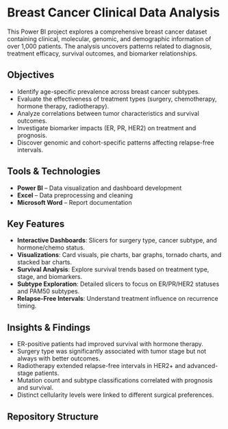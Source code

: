 # Breast Cancer Clinical Data Analysis

This Power BI project explores a comprehensive breast cancer dataset containing clinical, molecular, genomic, and demographic information of over 1,000 patients. The analysis uncovers patterns related to diagnosis, treatment efficacy, survival outcomes, and biomarker relationships.

## Objectives

- Identify age-specific prevalence across breast cancer subtypes.
- Evaluate the effectiveness of treatment types (surgery, chemotherapy, hormone therapy, radiotherapy).
- Analyze correlations between tumor characteristics and survival outcomes.
- Investigate biomarker impacts (ER, PR, HER2) on treatment and prognosis.
- Discover genomic and cohort-specific patterns affecting relapse-free intervals.

## Tools & Technologies

- **Power BI** – Data visualization and dashboard development
- **Excel** – Data preprocessing and cleaning
- **Microsoft Word** – Report documentation

## Key Features

- **Interactive Dashboards**: Slicers for surgery type, cancer subtype, and hormone/chemo status.
- **Visualizations**: Card visuals, pie charts, bar graphs, tornado charts, and stacked bar charts.
- **Survival Analysis**: Explore survival trends based on treatment type, stage, and biomarkers.
- **Subtype Exploration**: Detailed slicers to focus on ER/PR/HER2 statuses and PAM50 subtypes.
- **Relapse-Free Intervals**: Understand treatment influence on recurrence timing.

## Insights & Findings

- ER-positive patients had improved survival with hormone therapy.
- Surgery type was significantly associated with tumor stage but not always with better outcomes.
- Radiotherapy extended relapse-free intervals in HER2+ and advanced-stage patients.
- Mutation count and subtype classifications correlated with prognosis and survival.
- Distinct cellularity levels were linked to different surgical preferences.

## Repository Structure



